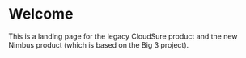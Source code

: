 # Welcome
This is a landing page for the legacy CloudSure product and the new Nimbus product (which is based on the Big 3 project).
